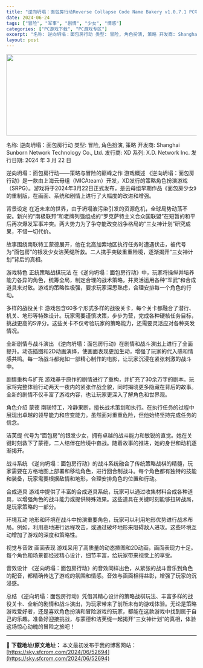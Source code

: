 ```yaml
---
title: "逆向坍塌：面包房行动Reverse Collapse Code Name Bakery v1.0.7.1 PC中文 15.87G"
date: 2024-06-24
tags: ["冒险", "军事", "剧情", "少女", "情感"]
categories: ["PC游戏下载", "PC游戏专区"]
excerpt: "名称: 逆向坍塌：面包房行动 类型: 冒险, 角色扮演, 策略 开发商: Shanghai Sunborn Network Technology Co., Ltd. 发行商: XD 系列: X.D. Network Inc. 发行日期: 2024 年 3 月 22 日 逆向坍塌：面包房行动——策略与&hellip;"
layout: post
---
```


<img class="aligncenter size-full wp-image-52695" src="https://sky.sfcrom.com/wp-content/uploads/2024/06/202406240639523.webp" alt="" width="660" height="215" />

名称: 逆向坍塌：面包房行动
类型: 冒险, 角色扮演, 策略
开发商: Shanghai Sunborn Network Technology Co., Ltd.
发行商: XD
系列: X.D. Network Inc.
发行日期: 2024 年 3 月 22 日

逆向坍塌：面包房行动——策略与冒险的巅峰之作
游戏概述
《逆向坍塌：面包房行动》是一款由上海云母组（MICAteam）开发，XD发行的策略角色扮演游戏（SRPG）。游戏将于2024年3月22日正式发布，是云母组早期作品《面包房少女》的重制版，在画面、系统和剧情上进行了大幅度的改进和增强。

背景设定
在近未来的世界，由于坍塌液污染引发的资源危机，全球局势动荡不安。新兴的“南极联邦”和老牌列强组成的“罗克萨特主义合众国联盟”在短暂的和平后再次爆发军事冲突。两大势力为了争夺能改变战争格局的“三女神计划”研究成果，不惜一切代价。

故事围绕南联特工蒙德展开，他在北高加索地区执行任务时遭遇伏击，被代号为“面包房”的银发少女洁芙缇所救。二人携手突破重重险境，逐渐揭开“三女神计划”背后的真相。

游戏特色
正统策略战棋玩法
在《逆向坍塌：面包房行动》中，玩家将操纵并培养能力各异的角色，统筹全局，制定合理的战术策略，并灵活运用各种“军武”和合成道具来对敌。游戏的策略性极强，要求玩家深思熟虑，合理安排每一个角色的行动。

多样的战役关卡
游戏包含60多个形式多样的战役关卡，每个关卡都融合了潜行、机关、地形等特殊设计。玩家需要谨慎决策，步步为营，完成各种硬核任务目标，挑战更高的S评分。这些关卡不仅考验玩家的策略能力，还需要灵活应对各种突发情况。

全新剧情与战斗演出
《逆向坍塌：面包房行动》在剧情和战斗演出上进行了全面提升。动态插图和2D动画演绎，使画面表现更加生动，增强了玩家的代入感和情感共鸣。每一场战斗都宛如一部精心制作的电影，让玩家沉浸在紧张刺激的战斗中。

剧情重构与扩充
游戏基于原作的剧情进行了重构，并扩充了30余万字的剧本。玩家将完整体验行动两天一夜内的紧张作战全貌，同时揭晓更多隐藏在背后的故事。全新的剧情不仅丰富了游戏内容，也让玩家更深入了解角色和世界观。

角色介绍
蒙德
南联特工，冷静果断，擅长战术策划和执行。在执行任务的过程中展现出卓越的领导能力和应变能力。虽然面对重重危险，但他始终坚持完成任务的信念。

洁芙缇
代号为“面包房”的银发少女，拥有卓越的战斗能力和敏锐的直觉。她在关键时刻救下了蒙德，二人结伴在险境中奋战。随着故事的推进，她的身世和动机逐渐揭开。

战斗系统
《逆向坍塌：面包房行动》的战斗系统融合了传统策略战棋的精髓，玩家需要在方格地图上部署和移动角色，进行回合制战斗。每个角色都有独特的技能和装备，玩家需要根据敌情和地形，合理安排角色的位置和行动。

合成道具
游戏中提供了丰富的合成道具系统，玩家可以通过收集材料合成各种道具，以增强角色的战斗能力或提供特殊效果。这些道具在关键时刻能够扭转战局，是玩家策略的一部分。

环境互动
地形和环境在战斗中扮演重要角色，玩家可以利用地形优势进行战术布局。例如，利用高地进行远程攻击，或通过破坏地形来阻碍敌人进攻。这些环境互动增加了游戏的深度和策略性。

视觉与音效
画面表现
游戏采用了高质量的动态插图和2D动画，画面表现力十足。每个角色和场景都经过精心设计，细节丰富，给玩家带来视觉上的享受。

音效设计
《逆向坍塌：面包房行动》的音效同样出色，从紧张的战斗音乐到角色的配音，都精确传达了游戏的氛围和情感。音效与画面相得益彰，增强了玩家的沉浸感。

总结
《逆向坍塌：面包房行动》凭借其精心设计的策略战棋玩法、丰富多样的战役关卡、全新的剧情和战斗演出，为玩家带来了前所未有的游戏体验。无论是策略游戏爱好者，还是喜欢角色扮演和冒险游戏的玩家，都能在这款游戏中找到属于自己的乐趣。准备好迎接挑战，与蒙德和洁芙缇一起揭开“三女神计划”的真相，体验这场惊心动魄的冒险之旅吧！

---
📖 **下载地址/原文地址：** 本文最初发布于我的博客网站：[https://sky.sfcrom.com/2024/06/52694](https://sky.sfcrom.com/2024/06/52694)
